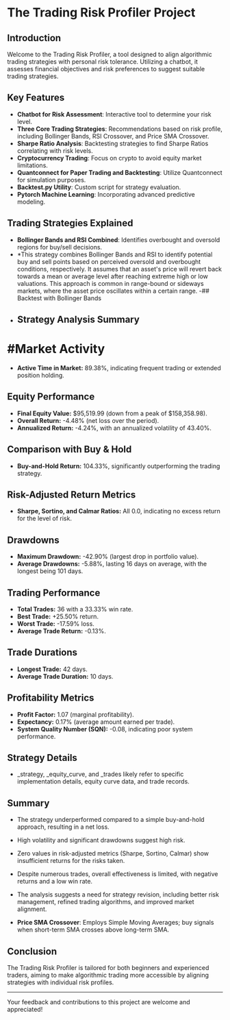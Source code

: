 # The Trading Risk Profiler Project

## Introduction
Welcome to the Trading Risk Profiler, a tool designed to align algorithmic trading strategies with personal risk tolerance. Utilizing a chatbot, it assesses financial objectives and risk preferences to suggest suitable trading strategies.

## Key Features
- **Chatbot for Risk Assessment**: Interactive tool to determine your risk level.
- **Three Core Trading Strategies**: Recommendations based on risk profile, including Bollinger Bands, RSI Crossover, and Price SMA Crossover.
- **Sharpe Ratio Analysis**: Backtesting strategies to find Sharpe Ratios correlating with risk levels.
- **Cryptocurrency Trading**: Focus on crypto to avoid equity market limitations.
- **Quantconnect for Paper Trading and Backtesting**: Utilize Quantconnect for simulation purposes.
- **Backtest.py Utility**: Custom script for strategy evaluation.
- **Pytorch Machine Learning**: Incorporating advanced predictive modeling.

## Trading Strategies Explained
- **Bollinger Bands and RSI Combined**: Identifies overbought and oversold regions for buy/sell decisions.
- *This strategy combines Bollinger Bands and RSI to identify potential buy and sell points based on perceived oversold and overbought conditions, respectively. It assumes that an asset's price will revert back towards a mean or average level after reaching extreme high or low valuations. This approach is common in range-bound or sideways markets, where the asset price oscillates within a certain range.
-## Backtest with Bollinger Bands
- ## Strategy Analysis Summary

# #Market Activity
- **Active Time in Market:** 89.38%, indicating frequent trading or extended position holding.

## Equity Performance
- **Final Equity Value:** $95,519.99 (down from a peak of $158,358.98).
- **Overall Return:** -4.48% (net loss over the period).
- **Annualized Return:** -4.24%, with an annualized volatility of 43.40%.

## Comparison with Buy & Hold
- **Buy-and-Hold Return:** 104.33%, significantly outperforming the trading strategy.

## Risk-Adjusted Return Metrics
- **Sharpe, Sortino, and Calmar Ratios:** All 0.0, indicating no excess return for the level of risk.

## Drawdowns
- **Maximum Drawdown:** -42.90% (largest drop in portfolio value).
- **Average Drawdowns:** -5.88%, lasting 16 days on average, with the longest being 101 days.

## Trading Performance
- **Total Trades:** 36 with a 33.33% win rate.
- **Best Trade:** +25.50% return.
- **Worst Trade:** -17.59% loss.
- **Average Trade Return:** -0.13%.

## Trade Durations
- **Longest Trade:** 42 days.
- **Average Trade Duration:** 10 days.

## Profitability Metrics
- **Profit Factor:** 1.07 (marginal profitability).
- **Expectancy:** 0.17% (average amount earned per trade).
- **System Quality Number (SQN):** -0.08, indicating poor system performance.

## Strategy Details
- _strategy, _equity_curve, and _trades likely refer to specific implementation details, equity curve data, and trade records.

## Summary
- The strategy underperformed compared to a simple buy-and-hold approach, resulting in a net loss.
- High volatility and significant drawdowns suggest high risk.
- Zero values in risk-adjusted metrics (Sharpe, Sortino, Calmar) show insufficient returns for the risks taken.
- Despite numerous trades, overall effectiveness is limited, with negative returns and a low win rate.
- The analysis suggests a need for strategy revision, including better risk management, refined trading algorithms, and improved market alignment.

- **Price SMA Crossover**: Employs Simple Moving Averages; buy signals when short-term SMA crosses above long-term SMA.

## Conclusion
The Trading Risk Profiler is tailored for both beginners and experienced traders, aiming to make algorithmic trading more accessible by aligning strategies with individual risk profiles.

---

Your feedback and contributions to this project are welcome and appreciated!


